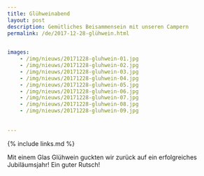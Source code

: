 ```yaml
---
title: Glühweinabend
layout: post
description: Gemütliches Beisammensein mit unseren Campern
permalink: /de/2017-12-28-glühwein.html

    
images: 
    - /img/nieuws/20171228-gluhwein-01.jpg
    - /img/nieuws/20171228-gluhwein-02.jpg
    - /img/nieuws/20171228-gluhwein-03.jpg
    - /img/nieuws/20171228-gluhwein-04.jpg
    - /img/nieuws/20171228-gluhwein-05.jpg
    - /img/nieuws/20171228-gluhwein-06.jpg
    - /img/nieuws/20171228-gluhwein-07.jpg
    - /img/nieuws/20171228-gluhwein-08.jpg
    - /img/nieuws/20171228-gluhwein-09.jpg
    
    
---
```


{% include links.md %}

Mit einem Glas Glühwein guckten wir zurück auf ein erfolgreiches Jubiläumsjahr! Ein guter Rutsch!


